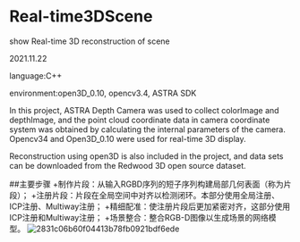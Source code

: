# Real-time3DScene

show Real-time 3D reconstruction of scene

2021.11.22

language:C++

environment:open3D_0.10,  opencv3.4,  ASTRA SDK

In this project, ASTRA Depth Camera was used to collect colorImage and depthImage, and the point cloud coordinate data in camera coordinate system was obtained by calculating the internal parameters of the camera. Opencv34 and Open3D_0.10 were used for real-time 3D display.

Reconstruction using open3D is also included in the project, and data sets can be downloaded from the Redwood 3D open source dataset.

##主要步骤
+制作片段：从输入RGBD序列的短子序列构建局部几何表面（称为片段）；
+注册片段：片段在全局空间中对齐以检测闭环。本部分使用全局注册、ICP注册、Multiway注册；
+精细配准：使注册片段后更加紧密对齐，这部分使用ICP注册和Multiway注册；
+场景整合：整合RGB-D图像以生成场景的网络模型。
![2831c06b60f04413b78fb0921bdf6ede](https://user-images.githubusercontent.com/54426524/163553108-42cbf18b-6d4a-47d4-8010-7e5879611d80.png)
